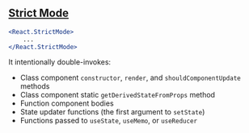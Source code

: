 ## [Strict Mode](https://reactjs.org/docs/strict-mode.html)

```jsx
<React.StrictMode>
    ...
</React.StrictMode>
```

It intentionally double-invokes:
* Class component `constructor`, `render`, and `shouldComponentUpdate` methods
* Class component static `getDerivedStateFromProps` method
* Function component bodies
* State updater functions (the first argument to `setState`)
* Functions passed to `useState`, `useMemo`, or `useReducer`
